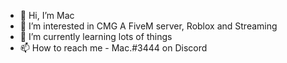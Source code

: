 - 👋 Hi, I’m Mac
- 👀 I’m interested in CMG A FiveM server, Roblox and Streaming
- 🌱 I’m currently learning lots of things
- 📫 How to reach me - Mac.#3444 on Discord
